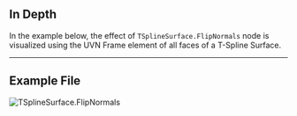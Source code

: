 ## In Depth
In the example below, the effect of `TSplineSurface.FlipNormals` node is visualized using the UVN Frame element of all faces of a T-Spline Surface.
___
## Example File

![TSplineSurface.FlipNormals](./Autodesk.DesignScript.Geometry.TSpline.TSplineSurface.FlipNormals_img.jpg)
